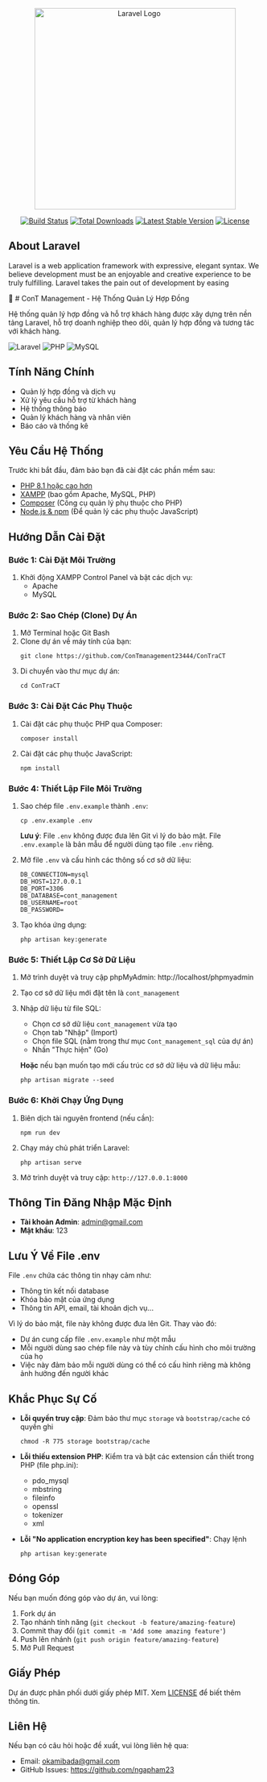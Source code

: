 <p align="center"><a href="https://laravel.com" target="_blank"><img src="https://raw.githubusercontent.com/laravel/art/master/logo-lockup/5%20SVG/2%20CMYK/1%20Full%20Color/laravel-logolockup-cmyk-red.svg" width="400" alt="Laravel Logo"></a></p>

<p align="center">
<a href="https://github.com/laravel/framework/actions"><img src="https://github.com/laravel/framework/workflows/tests/badge.svg" alt="Build Status"></a>
<a href="https://packagist.org/packages/laravel/framework"><img src="https://img.shields.io/packagist/dt/laravel/framework" alt="Total Downloads"></a>
<a href="https://packagist.org/packages/laravel/framework"><img src="https://img.shields.io/packagist/v/laravel/framework" alt="Latest Stable Version"></a>
<a href="https://packagist.org/packages/laravel/framework"><img src="https://img.shields.io/packagist/l/laravel/framework" alt="License"></a>
</p>

## About Laravel

Laravel is a web application framework with expressive, elegant syntax. We believe development must be an enjoyable and creative experience to be truly fulfilling. Laravel takes the pain out of development by easing 


📌 # ConT Management - Hệ Thống Quản Lý Hợp Đồng

Hệ thống quản lý hợp đồng và hỗ trợ khách hàng được xây dựng trên nền tảng Laravel, hỗ trợ doanh nghiệp theo dõi, quản lý hợp đồng và tương tác với khách hàng.

![Laravel](https://img.shields.io/badge/Laravel-v9.0+-FF2D20?style=for-the-badge&logo=laravel&logoColor=white)
![PHP](https://img.shields.io/badge/PHP-8.1+-777BB4?style=for-the-badge&logo=php&logoColor=white)
![MySQL](https://img.shields.io/badge/MySQL-8.0+-4479A1?style=for-the-badge&logo=mysql&logoColor=white)

## Tính Năng Chính

- Quản lý hợp đồng và dịch vụ
- Xử lý yêu cầu hỗ trợ từ khách hàng
- Hệ thống thông báo
- Quản lý khách hàng và nhân viên
- Báo cáo và thống kê

## Yêu Cầu Hệ Thống

Trước khi bắt đầu, đảm bảo bạn đã cài đặt các phần mềm sau:

- [PHP 8.1 hoặc cao hơn](https://www.php.net/downloads.php)
- [XAMPP](https://www.apachefriends.org/download.html) (bao gồm Apache, MySQL, PHP)
- [Composer](https://getcomposer.org/) (Công cụ quản lý phụ thuộc cho PHP)
- [Node.js & npm](https://nodejs.org/) (Để quản lý các phụ thuộc JavaScript)

## Hướng Dẫn Cài Đặt

### Bước 1: Cài Đặt Môi Trường

1. Khởi động XAMPP Control Panel và bật các dịch vụ:
   - Apache
   - MySQL

### Bước 2: Sao Chép (Clone) Dự Án

1. Mở Terminal hoặc Git Bash
2. Clone dự án về máy tính của bạn:
   ```
   git clone https://github.com/ConTmanagement23444/ConTraCT
   ```
3. Di chuyển vào thư mục dự án:
   ```
   cd ConTraCT
   ```

### Bước 3: Cài Đặt Các Phụ Thuộc

1. Cài đặt các phụ thuộc PHP qua Composer:
   ```
   composer install
   ```

2. Cài đặt các phụ thuộc JavaScript:
   ```
   npm install
   ```

### Bước 4: Thiết Lập File Môi Trường

1. Sao chép file `.env.example` thành `.env`:
   ```
   cp .env.example .env
   ```
   **Lưu ý**: File `.env` không được đưa lên Git vì lý do bảo mật. File `.env.example` là bản mẫu để người dùng tạo file `.env` riêng.

2. Mở file `.env` và cấu hình các thông số cơ sở dữ liệu:
   ```
   DB_CONNECTION=mysql
   DB_HOST=127.0.0.1
   DB_PORT=3306
   DB_DATABASE=cont_management
   DB_USERNAME=root
   DB_PASSWORD=
   ```

3. Tạo khóa ứng dụng:
   ```
   php artisan key:generate
   ```

### Bước 5: Thiết Lập Cơ Sở Dữ Liệu

1. Mở trình duyệt và truy cập phpMyAdmin: http://localhost/phpmyadmin
2. Tạo cơ sở dữ liệu mới đặt tên là `cont_management`
3. Nhập dữ liệu từ file SQL:
   - Chọn cơ sở dữ liệu `cont_management` vừa tạo
   - Chọn tab "Nhập" (Import)
   - Chọn file SQL (nằm trong thư mục `Cont_management_sql` của dự án)
   - Nhấn "Thực hiện" (Go)

   **Hoặc** nếu bạn muốn tạo mới cấu trúc cơ sở dữ liệu và dữ liệu mẫu:
   ```
   php artisan migrate --seed
   ```

### Bước 6: Khởi Chạy Ứng Dụng

1. Biên dịch tài nguyên frontend (nếu cần):
   ```
   npm run dev
   ```

2. Chạy máy chủ phát triển Laravel:
   ```
   php artisan serve
   ```

3. Mở trình duyệt và truy cập: `http://127.0.0.1:8000`

## Thông Tin Đăng Nhập Mặc Định

- **Tài khoản Admin**: admin@gmail.com
- **Mật khẩu**: 123

## Lưu Ý Về File .env

File `.env` chứa các thông tin nhạy cảm như:
- Thông tin kết nối database
- Khóa bảo mật của ứng dụng
- Thông tin API, email, tài khoản dịch vụ...

Vì lý do bảo mật, file này không được đưa lên Git. Thay vào đó:
- Dự án cung cấp file `.env.example` như một mẫu
- Mỗi người dùng sao chép file này và tùy chỉnh cấu hình cho môi trường của họ
- Việc này đảm bảo mỗi người dùng có thể có cấu hình riêng mà không ảnh hưởng đến người khác

## Khắc Phục Sự Cố

- **Lỗi quyền truy cập**: Đảm bảo thư mục `storage` và `bootstrap/cache` có quyền ghi
  ```
  chmod -R 775 storage bootstrap/cache
  ```

- **Lỗi thiếu extension PHP**: Kiểm tra và bật các extension cần thiết trong PHP (file php.ini):
  - pdo_mysql
  - mbstring
  - fileinfo
  - openssl
  - tokenizer
  - xml

- **Lỗi "No application encryption key has been specified"**: Chạy lệnh
  ```
  php artisan key:generate
  ```

## Đóng Góp

Nếu bạn muốn đóng góp vào dự án, vui lòng:
1. Fork dự án
2. Tạo nhánh tính năng (`git checkout -b feature/amazing-feature`)
3. Commit thay đổi (`git commit -m 'Add some amazing feature'`)
4. Push lên nhánh (`git push origin feature/amazing-feature`)
5. Mở Pull Request

## Giấy Phép

Dự án được phân phối dưới giấy phép MIT. Xem [LICENSE](LICENSE) để biết thêm thông tin.

## Liên Hệ

Nếu bạn có câu hỏi hoặc đề xuất, vui lòng liên hệ qua:
- Email: okamibada@gmail.com
- GitHub Issues: https://github.com/ngapham23